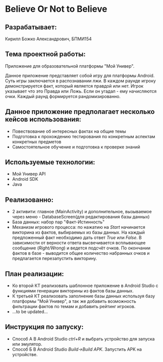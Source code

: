 # Believe Or Not to Believe 
Разрабатывает:
---------------------------------------
Кирилл Божко Александрович, БПМИ154

Тема проектной работы:
---------------------------------------------------------------------------
Приложение для образовательной платформы "Мой Универ".

Данное приложение представляет собой игру для платформы Android. Суть игры заключается в распознавании лжи. В каждом раунде игроку демонстрируется факт, который является правдой или нет. Игрок указывает что это Правда или Ложь. Если он угадал - ему начисляются очки. Каждый раунд формируется рандомизированно. 

Данное приложение предполагает несколько кейсов использования:
---------------------------------------------------------------------------
- Повествование об интересных фактах на общие темы
- Подготовка к прохождению тестирования по конкретным аспектам конкретных предметов
- Самостоятельное обучение и подготовка к проверке знаний

Используемые технологии:
---------------------------------------------------------------------------
- Мой Универ API
- Android SDK
- Java

Реализованно:
---------------------------------------------------------------------------
- 2 активити: главное (MainActivity) и дополнительное, вызываемое через меню - DatabaseScreen(для редактирования базы данных)
- База данных: набор пар "Факт-Истинность"
- Механизм игрового процесса: по нажатию на *Start* начинается викторина из фактов, выбираемых из базы данных. На каждый предложенный факт необходимо дать ответ *True* или *False*. В зависимости от верности ответа высвечивается всплывающее сообщение (*Right/Wrong*) и ведется подсчёт очков. По окончании фактов в базе - выводится общее количество набранных очков и предлагается перезапустить викторину. 

План реализации:
---------------------------------------------------------------------------
- Ко второй КТ реализовать шаблонное приложение в Android Studio с функциями генерации викторины из фактов базы данных.
- К третьей КТ реализовать заполнение базы данных используя базу платформы "Мой Универ", а так же добавить возможность фильтрации фактов по темам и добавить рейтинг игроков.
- ...to be updated...

Инструкция по запуску:
---------------------------------------------------------------------------
- Способ А В Android Studio *ctrl+R* и выбрать устройство для запуска или эмулятор.
- Способ Б В Android Studio *Build->Build APK*. Запустить APK на устройстве.
